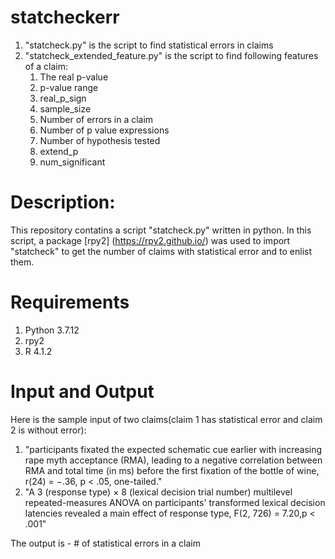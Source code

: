 # statcheckerr

1. "statcheck.py" is the script to find statistical errors in claims
2. "statcheck_extended_feature.py" is the script to find following features of a claim:     
    1. The real p-value
    2. p-value range
    3. real_p_sign
    4. sample_size
    5. Number of errors in a claim
    6. Number of p value expressions
    7. Number of hypothesis tested
    8. extend_p
    9. num_significant

# Description:

This repository contatins a script "statcheck.py" written in python. In this script, a package [rpy2] (https://rpy2.github.io/) was used to import "statcheck" to get the number of claims with statistical error and to enlist them.
# Requirements 
1. Python 3.7.12
2. rpy2
3. R 4.1.2
# Input and Output

Here is the sample input of two claims(claim 1 has statistical error and claim 2 is without error):
1. "participants fixated the expected schematic cue earlier with increasing rape myth acceptance (RMA), leading to a negative correlation between RMA and total time (in ms) before the first fixation of the bottle of wine, r(24) = −.36, p < .05, one-tailed."
2. "A 3 (response type) × 8 (lexical decision trial number) multilevel repeated-measures ANOVA on participants' transformed lexical decision latencies revealed a main effect of response type, F(2, 726) = 7.20,p < .001"

The output is - # of statistical errors in a claim

